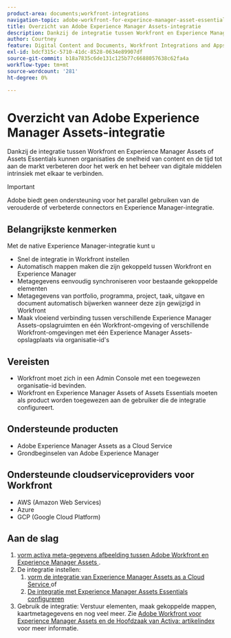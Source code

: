 ```yaml
---
product-area: documents;workfront-integrations
navigation-topic: adobe-workfront-for-experince-manager-asset-essentials
title: Overzicht van Adobe Experience Manager Assets-integratie
description: Dankzij de integratie tussen Workfront en Experience Manager Assets of Assets Essentials kunnen organisaties de snelheid van de inhoud en de tijd-aan-markt verbeteren door het werk en het beheer van digitale middelen intrinsiek met elkaar te verbinden.
author: Courtney
feature: Digital Content and Documents, Workfront Integrations and Apps
exl-id: bdcf315c-5710-41dc-8528-0634e89907df
source-git-commit: b18a7835c6de131c125b77c6688057638c62fa4a
workflow-type: tm+mt
source-wordcount: '281'
ht-degree: 0%

---
```


# Overzicht van Adobe Experience Manager Assets-integratie

<!-- Audited: 12/2023 -->

Dankzij de integratie tussen Workfront en Experience Manager Assets of Assets Essentials kunnen organisaties de snelheid van content en de tijd tot aan de markt verbeteren door het werk en het beheer van digitale middelen intrinsiek met elkaar te verbinden.

>[!IMPORTANT]
>
>Adobe biedt geen ondersteuning voor het parallel gebruiken van de verouderde of verbeterde connectors en Experience Manager-integratie.

## Belangrijkste kenmerken

Met de native Experience Manager-integratie kunt u

* Snel de integratie in Workfront instellen
* Automatisch mappen maken die zijn gekoppeld tussen Workfront en Experience Manager
* Metagegevens eenvoudig synchroniseren voor bestaande gekoppelde elementen
* Metagegevens van portfolio, programma, project, taak, uitgave en document automatisch bijwerken wanneer deze zijn gewijzigd in Workfront
* Maak vloeiend verbinding tussen verschillende Experience Manager Assets-opslagruimten en één Workfront-omgeving of verschillende Workfront-omgevingen met één Experience Manager Assets-opslagplaats via organisatie-id&#39;s


## Vereisten

* Workfront moet zich in een Admin Console met een toegewezen organisatie-id bevinden.
* Workfront en Experience Manager Assets of Assets Essentials moeten als product worden toegewezen aan de gebruiker die de integratie configureert.


## Ondersteunde producten

* Adobe Experience Manager Assets as a Cloud Service
* Grondbeginselen van Adobe Experience Manager

## Ondersteunde cloudserviceproviders voor Workfront

* AWS (Amazon Web Services)
* Azure
* GCP (Google Cloud Platform)


## Aan de slag

1. [ vorm activa meta-gegevens afbeelding tussen Adobe Workfront en Experience Manager Assets ](https://experienceleague.adobe.com/nl/docs/experience-manager-cloud-service/content/assets/integrations/configure-asset-metadata-mapping).
1. De integratie instellen:
   1. [ vorm de integratie van Experience Manager Assets as a Cloud Service ](/help/quicksilver/administration-and-setup/configure-integrations/configure-aacs-integration.md)
of
   1. [De integratie met Experience Manager Assets Essentials configureren](/help/quicksilver/documents/adobe-workfront-for-experience-manager-assets-essentials/setup-asset-essentials.md)
1. Gebruik de integratie: Verstuur elementen, maak gekoppelde mappen, kaartmetagegevens en nog veel meer. Zie [ Adobe Workfront voor Experience Manager Assets en de Hoofdzaak van Activa: artikelindex ](/help/quicksilver/documents/adobe-workfront-for-experience-manager-assets-essentials/workfront-for-aem-asset-essentials.md) voor meer informatie.
